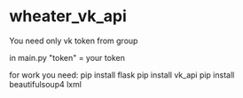 # wheater_vk_api
You need only vk token from group

in main.py "token" = your token

for work you need:
  pip install flask
  pip install vk_api
  pip install beautifulsoup4 lxml
